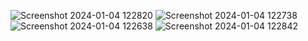 ![Screenshot 2024-01-04 122820](https://github.com/AmilaThushara/fitness-app/assets/80099554/6b31c353-0e18-4a93-b783-86087e401e5b)
![Screenshot 2024-01-04 122738](https://github.com/AmilaThushara/fitness-app/assets/80099554/4b06b575-9fea-4b4c-99df-c5493f44d521)
![Screenshot 2024-01-04 122638](https://github.com/AmilaThushara/fitness-app/assets/80099554/78c839aa-b346-46d8-9c4c-ad57cf17ddcf)
![Screenshot 2024-01-04 122842](https://github.com/AmilaThushara/fitness-app/assets/80099554/f4caede0-e80a-47a7-917c-74f510fac973)
